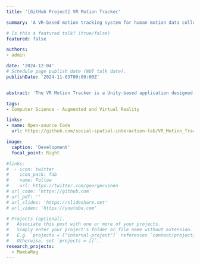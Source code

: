 ```yaml
---
title: '[GitHub Project] VR Motion Tracker'

summary: 'A VR-based motion tracking system for human motion data collection. The application is built using Unity3D and the UXF framework and has been tested on the Meta Quest 3 headset.' 

# Is this a featured talk? (true/false)
featured: false

authors:
- admin

date: '2024-12-04'
# Schedule page publish date (NOT talk date).
publishDate: '2024-11-03T00:00:00Z'


abstract: 'The VR Motion Tracker is a Unity-based application designed for motion data tracking in VR experiments using the Meta Quest 3 headset. Built upon the Unity MR template and UXF framework, it records the position and rotation of the headset and controllers, exporting this data in CSV format for analysis. The application also offers 3D motion visualization and user interaction through hand-controller inputs.'

tags:
- Computer Science - Augmented and Virtual Reality

links:
- name: Open-source Code
  url: https://github.com/social-spatial-interaction-lab/VR_Motion_Tracker

image:
  caption: 'Development'
  focal_point: Right

#links:
#  - icon: twitter
#    icon_pack: fab
#    name: Follow
#    url: https://twitter.com/georgecushen
# url_code: 'https://github.com'
# url_pdf: ''
# url_slides: 'https://slideshare.net'
# url_video: 'https://youtube.com'

# Projects (optional).
#   Associate this post with one or more of your projects.
#   Simply enter your project's folder or file name without extension.
#   E.g. `projects = ["internal-project"]` references `content/project/deep-learning/index.md`.
#   Otherwise, set `projects = []`.
research_projects:
  - MambaReg
---
```

